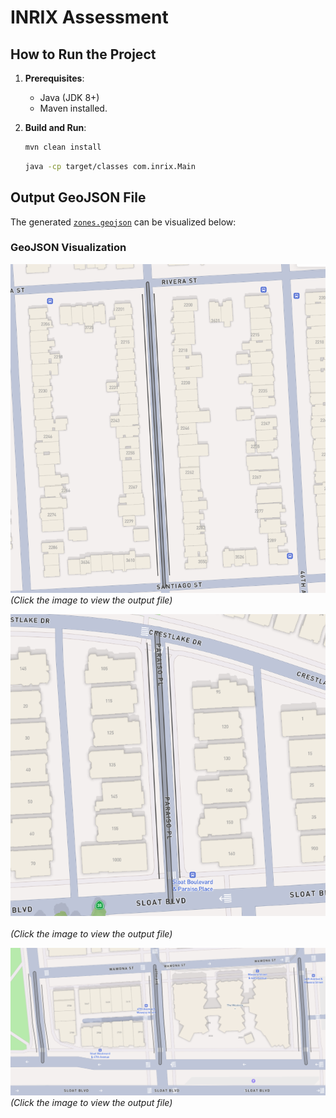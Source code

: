 # INRIX Assessment

## How to Run the Project

1. **Prerequisites**:
   - Java (JDK 8+)
   - Maven installed.

2. **Build and Run**:
   ```sh
   mvn clean install
   ```
   ```sh
   java -cp target/classes com.inrix.Main
   ```  

## Output GeoJSON File
The generated [`zones.geojson`](./output/zones.geojson) can be visualized below:

### GeoJSON Visualization


[![GeoJSON Zones Map 1](./output/images/zone_1.png)](./output/zones.geojson)
<br>
*(Click the image to view the output file)*


[![GeoJSON Zones Map 1](./output/images/zone_3.png)](./output/zones.geojson)  
<br>
*(Click the image to view the output file)*


[![GeoJSON Zones Map 1](./output/images/zone_2.png)](./output/zones.geojson)
<br>
*(Click the image to view the output file)*

